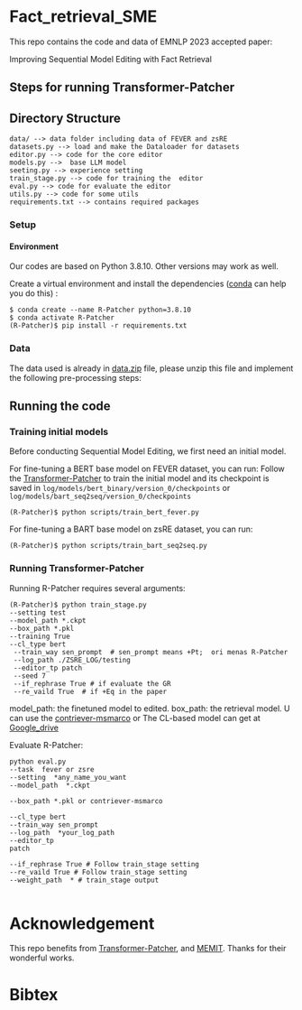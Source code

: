 # Fact_retrieval_SME


This repo contains the code and data of EMNLP 2023 accepted paper:

Improving Sequential Model Editing  with Fact Retrieval




## Steps for running Transformer-Patcher

## Directory Structure

```
data/ --> data folder including data of FEVER and zsRE
datasets.py --> load and make the Dataloader for datasets
editor.py --> code for the core editor
models.py -->  base LLM model
seeting.py --> experience setting
train_stage.py --> code for training the  editor
eval.py --> code for evaluate the editor
utils.py --> code for some utils
requirements.txt --> contains required packages
```
### Setup

#### Environment

Our codes are based on Python 3.8.10. Other versions may work as well.

Create a virtual environment and install the dependencies ([conda](https://www.anaconda.com/) can help you do this) :

```
$ conda create --name R-Patcher python=3.8.10
$ conda activate R-Patcher
(R-Patcher)$ pip install -r requirements.txt
```

### Data

The data used is already in [data.zip](https://drive.google.com/drive/folders/1Ago-9aiB9P87hj9OMBPsEsXicVMiDoYP?usp=sharing) file, please unzip this file and implement the following pre-processing steps:



## Running the code

### Training initial models

Before conducting Sequential Model Editing, we first need an initial model.

For fine-tuning a BERT base model on FEVER dataset, you can run:
Follow the [Transformer-Patcher](https://github.com/ZeroYuHuang/Transformer-Patcher) to train the initial model and its checkpoint is saved in `log/models/bert_binary/version_0/checkpoints` or `log/models/bart_seq2seq/version_0/checkpoints` 

```
(R-Patcher)$ python scripts/train_bert_fever.py
```

For fine-tuning a BART base model on zsRE dataset, you can run:

```
(R-Patcher)$ python scripts/train_bart_seq2seq.py
```

### Running Transformer-Patcher

Running R-Patcher requires several arguments:

```
(R-Patcher)$ python train_stage.py 
--setting test 
--model_path *.ckpt 
--box_path *.pkl 
--training True 
--cl_type bert
 --train_way sen_prompt  # sen_prompt means +Pt;  ori menas R-Patcher 
 --log_path ./ZSRE_LOG/testing 
 --editor_tp patch 
 --seed 7 
 --if_rephrase True # if evaluate the GR
 --re_vaild True  # if +Eq in the paper 

```
model_path: the finetuned model to edited.
box_path: the retrieval model. U can use the [contriever-msmarco](https://huggingface.co/facebook/contriever-msmarco) or The CL-based model can get at [Google_drive](https://drive.google.com/file/d/1NEf33sqGuJf-cM2BR6XF-tZoZrj4AW8W/view?usp=sharing)

Evaluate  R-Patcher:
```
python eval.py
--task  fever or zsre 
--setting  *any_name_you_want
--model_path  *.ckpt 

--box_path *.pkl or contriever-msmarco

--cl_type bert
--train_way sen_prompt
--log_path  *your_log_path
--editor_tp
patch

--if_rephrase True # Follow train_stage setting
--re_vaild True # Follow train_stage setting
--weight_path  * # train_stage output


```

# Acknowledgement
This repo benefits from [Transformer-Patcher](https://github.com/ZeroYuHuang/Transformer-Patcher), and [MEMIT](https://github.com/kmeng01/memit). Thanks for their wonderful works.


# Bibtex


#
